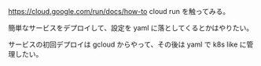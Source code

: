 https://cloud.google.com/run/docs/how-to cloud run を触ってみる。  

簡単なサービスをデプロイして、設定を yaml に落としてくるとかはやりたい。

サービスの初回デプロイは gcloud からやって、その後は yaml で k8s like に管理したい。
